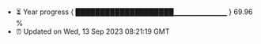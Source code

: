- ⏳ Year progress { ████████████████████▁▁▁▁▁▁▁▁▁▁ } 69.96 %
- ⏰ Updated on Wed, 13 Sep 2023 08:21:19 GMT

